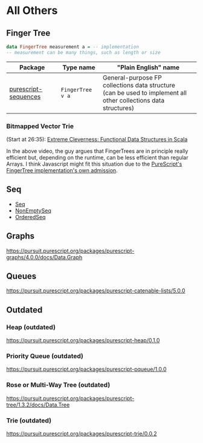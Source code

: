 # All Others

## Finger Tree

```purescript
data FingerTree measurement a = -- implementation
-- measurement can be many things, such as length or size
```

| Package | Type name | "Plain English" name |
| - | - | - |
| [purescript-sequences](https://pursuit.purescript.org/packages/purescript-sequences/1.0.3/docs/Data.FingerTree) | `FingerTree v a` | General-purpose FP collections data structure<br>(can be used to implement all other collections data structures)

### Bitmapped Vector Trie

(Start at 26:35): [Extreme Cleverness: Functional Data Structures in Scala](https://www.youtube.com/watch?v=pNhBQJN44YQ)

In the above video, the guy argues that FingerTrees are in principle really efficient but, depending on the runtime, can be less efficient than regular Arrays. I think Javascript might fit this situation due to the [PureScript's FingerTree implementation's own admission](https://pursuit.purescript.org/packages/purescript-sequences/1.0.3).

## Seq

- [Seq](https://pursuit.purescript.org/packages/purescript-sequences/1.0.3/docs/Data.Sequence)
- [NonEmptySeq](https://pursuit.purescript.org/packages/purescript-sequences/1.0.3/docs/Data.Sequence.NonEmpty)
- [OrderedSeq](https://pursuit.purescript.org/packages/purescript-sequences/1.0.3/docs/Data.Sequence.Ordered)

## Graphs

https://pursuit.purescript.org/packages/purescript-graphs/4.0.0/docs/Data.Graph

## Queues

https://pursuit.purescript.org/packages/purescript-catenable-lists/5.0.0

## Outdated

### Heap (outdated)

https://pursuit.purescript.org/packages/purescript-heap/0.1.0

### Priority Queue (outdated)

https://pursuit.purescript.org/packages/purescript-pqueue/1.0.0

### Rose or Multi-Way Tree (outdated)

https://pursuit.purescript.org/packages/purescript-tree/1.3.2/docs/Data.Tree

### Trie (outdated)

https://pursuit.purescript.org/packages/purescript-trie/0.0.2
